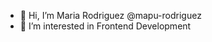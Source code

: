 - 👋 Hi, I’m Maria Rodriguez @mapu-rodriguez
- 👀 I’m interested in Frontend Development

<!---
mapu-rodriguez/mapu-rodriguez is a ✨ special ✨ repository because its `README.md` (this file) appears on your GitHub profile.
You can click the Preview link to take a look at your changes.
--->
